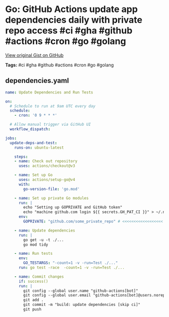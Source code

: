 # Go: GitHub Actions update app dependencies daily with private repo access #ci #gha #github #actions #cron #go #golang

[View original Gist on GitHub](https://gist.github.com/Integralist/8a6401fb294964984a27d73c2bd97664)

**Tags:** #ci #gha #github #actions #cron #go #golang

## dependencies.yaml

```yaml
name: Update Dependencies and Run Tests

on:
  # Schedule to run at 9am UTC every day
  schedule:
    - cron: '0 9 * * *'

  # Allow manual trigger via GitHub UI
  workflow_dispatch:

jobs:
  update-deps-and-test:
    runs-on: ubuntu-latest

    steps:
    - name: Check out repository
      uses: actions/checkout@v3

    - name: Set up Go
      uses: actions/setup-go@v4
      with:
        go-version-file: 'go.mod'

    - name: Set up private Go modules
      run: |
        echo "Setting up GOPRIVATE and GitHub token"
        echo "machine github.com login ${{ secrets.GH_PAT_CI }}" > ~/.netrc
      env:
        GOPRIVATE: "github.com/some_private_repo" # <<<<<<<<<<<<<<<<<< UPDATE THIS

    - name: Update dependencies
      run: |
        go get -u -t ./...
        go mod tidy

    - name: Run tests
      env:
        GO_TESTARGS: "-count=1 -v -run=Test ./..."
      run: go test -race  -count=1 -v -run=Test ./...

    - name: Commit changes
      if: success()
      run: |
        git config --global user.name "github-actions[bot]"
        git config --global user.email "github-actions[bot]@users.noreply.github.com"
        git add .
        git commit -m "build: update dependencies [skip ci]"
        git push
```


